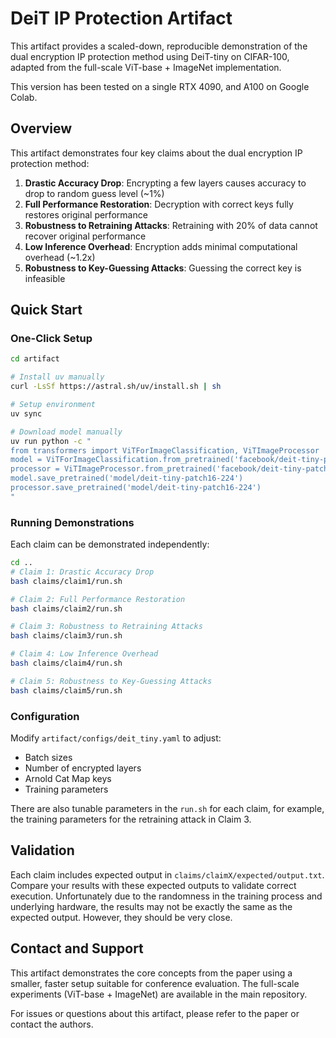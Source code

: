 # DeiT IP Protection Artifact

This artifact provides a scaled-down, reproducible demonstration of the dual encryption IP protection method using DeiT-tiny on CIFAR-100, adapted from the full-scale ViT-base + ImageNet implementation.

This version has been tested on a single RTX 4090, and A100 on Google Colab.

## Overview

This artifact demonstrates four key claims about the dual encryption IP protection method:

1. **Drastic Accuracy Drop**: Encrypting a few layers causes accuracy to drop to random guess level (~1%)
2. **Full Performance Restoration**: Decryption with correct keys fully restores original performance
3. **Robustness to Retraining Attacks**: Retraining with 20% of data cannot recover original performance
4. **Low Inference Overhead**: Encryption adds minimal computational overhead (~1.2x)
5. **Robustness to Key-Guessing Attacks**: Guessing the correct key is infeasible

## Quick Start

### One-Click Setup

```bash
cd artifact

# Install uv manually
curl -LsSf https://astral.sh/uv/install.sh | sh

# Setup environment
uv sync

# Download model manually
uv run python -c "
from transformers import ViTForImageClassification, ViTImageProcessor
model = ViTForImageClassification.from_pretrained('facebook/deit-tiny-patch16-224')
processor = ViTImageProcessor.from_pretrained('facebook/deit-tiny-patch16-224')
model.save_pretrained('model/deit-tiny-patch16-224')
processor.save_pretrained('model/deit-tiny-patch16-224')
"
```

### Running Demonstrations

Each claim can be demonstrated independently:

```bash
cd ..
# Claim 1: Drastic Accuracy Drop
bash claims/claim1/run.sh

# Claim 2: Full Performance Restoration
bash claims/claim2/run.sh

# Claim 3: Robustness to Retraining Attacks
bash claims/claim3/run.sh

# Claim 4: Low Inference Overhead
bash claims/claim4/run.sh

# Claim 5: Robustness to Key-Guessing Attacks
bash claims/claim5/run.sh
```

### Configuration

Modify `artifact/configs/deit_tiny.yaml` to adjust:
- Batch sizes
- Number of encrypted layers
- Arnold Cat Map keys
- Training parameters

There are also tunable parameters in the `run.sh` for each claim, for example, the training parameters for the retraining attack in Claim 3.

## Validation

Each claim includes expected output in `claims/claimX/expected/output.txt`. Compare your results with these expected outputs to validate correct execution. Unfortunately due to the randomness in the training process and underlying hardware, the results may not be exactly the same as the expected output. However, they should be very close.

## Contact and Support

This artifact demonstrates the core concepts from the paper using a smaller, faster setup suitable for conference evaluation. The full-scale experiments (ViT-base + ImageNet) are available in the main repository.

For issues or questions about this artifact, please refer to the paper or contact the authors.
